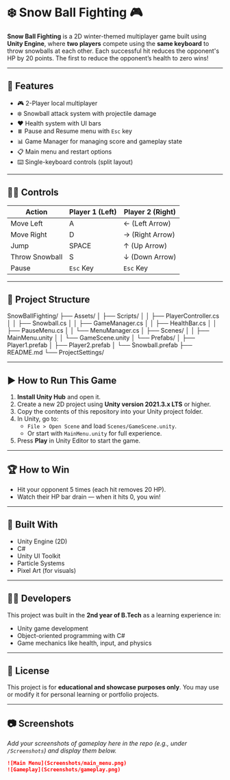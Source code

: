 # ❄️ Snow Ball Fighting 🎮

**Snow Ball Fighting** is a 2D winter-themed multiplayer game built using **Unity Engine**, where **two players** compete using the **same keyboard** to throw snowballs at each other. Each successful hit reduces the opponent's HP by 20 points. The first to reduce the opponent’s health to zero wins!

---

## 🧊 Features

- 🎮 2-Player local multiplayer
- ❄️ Snowball attack system with projectile damage
- ❤️ Health system with UI bars
- ⏸️ Pause and Resume menu with `Esc` key
- 📊 Game Manager for managing score and gameplay state
- 📋 Main menu and restart options
- ⌨️ Single-keyboard controls (split layout)

---

## 🧑‍💻 Controls

| Action         | Player 1 (Left) | Player 2 (Right) |
|----------------|----------------|------------------|
| Move Left      | A              | ← (Left Arrow)   |
| Move Right     | D              | → (Right Arrow)  |
| Jump           | SPACE          | ↑ (Up Arrow)     |
| Throw Snowball | S              | ↓ (Down Arrow)   |
| Pause          | `Esc` Key      | `Esc` Key        |

---

## 📁 Project Structure

SnowBallFighting/
├── Assets/
│ ├── Scripts/
│ │ ├── PlayerController.cs
│ │ ├── Snowball.cs
│ │ ├── GameManager.cs
│ │ ├── HealthBar.cs
│ │ ├── PauseMenu.cs
│ │ └── MenuManager.cs
│ ├── Scenes/
│ │ ├── MainMenu.unity
│ │ └── GameScene.unity
│ └── Prefabs/
│ ├── Player1.prefab
│ ├── Player2.prefab
│ └── Snowball.prefab
├── README.md
└── ProjectSettings/


---

## ▶️ How to Run This Game

1. **Install Unity Hub** and open it.
2. Create a new 2D project using **Unity version 2021.3.x LTS** or higher.
3. Copy the contents of this repository into your Unity project folder.
4. In Unity, go to:
   - `File > Open Scene` and load `Scenes/GameScene.unity`.
   - Or start with `MainMenu.unity` for full experience.
5. Press **Play** in Unity Editor to start the game.

---

## 🏆 How to Win

- Hit your opponent 5 times (each hit removes 20 HP).
- Watch their HP bar drain — when it hits 0, you win!

---

## 🧱 Built With

- Unity Engine (2D)
- C#
- Unity UI Toolkit
- Particle Systems
- Pixel Art (for visuals)

---

## 👨‍🔧 Developers

This project was built in the **2nd year of B.Tech** as a learning experience in:
- Unity game development
- Object-oriented programming with C#
- Game mechanics like health, input, and physics

---

## 📜 License

This project is for **educational and showcase purposes only**. You may use or modify it for personal learning or portfolio projects.

---

## 📷 Screenshots

*Add your screenshots of gameplay here in the repo (e.g., under `/Screenshots`) and display them below.*

```markdown
![Main Menu](Screenshots/main_menu.png)
![Gameplay](Screenshots/gameplay.png)



